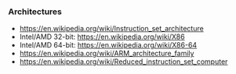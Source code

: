 ### Architectures

- https://en.wikipedia.org/wiki/Instruction_set_architecture
- Intel/AMD 32-bit: https://en.wikipedia.org/wiki/X86
- Intel/AMD 64-bit: https://en.wikipedia.org/wiki/X86-64
- https://en.wikipedia.org/wiki/ARM_architecture_family
- https://en.wikipedia.org/wiki/Reduced_instruction_set_computer
